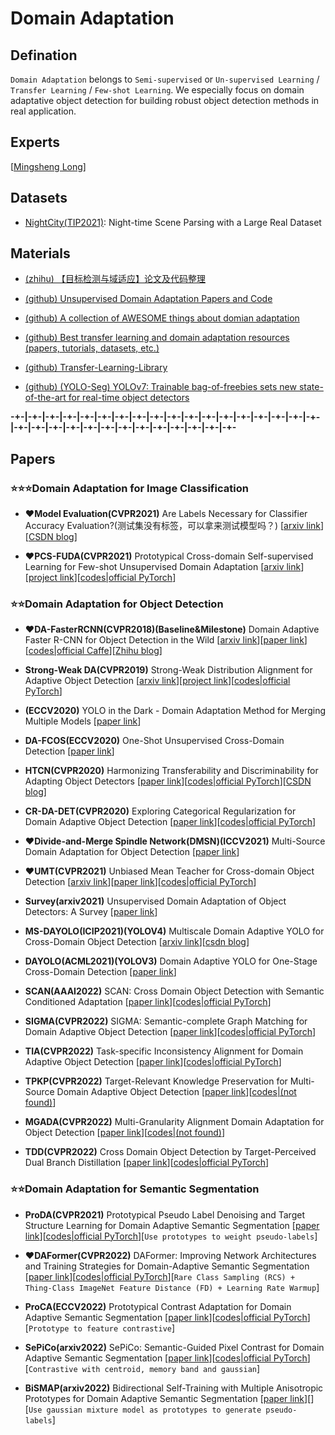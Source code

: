 # Domain Adaptation

## Defination

`Domain Adaptation` belongs to `Semi-supervised` or `Un-supervised Learning` / `Transfer Learning` / `Few-shot Learning`. We especially focus on domain adaptative object detection for building robust object detection methods in real application.

## Experts

[[Mingsheng Long](http://ise.thss.tsinghua.edu.cn/~mlong/)] 


## Datasets

* [NightCity(TIP2021)](https://dmcv.sjtu.edu.cn/people/phd/tanxin/NightCity/index.html): Night-time Scene Parsing with a Large Real Dataset


## Materials

* [(zhihu) 【目标检测与域适应】论文及代码整理](https://zhuanlan.zhihu.com/p/371721493)
* [(github) Unsupervised Domain Adaptation Papers and Code](https://github.com/barebell/DA)
* [(github) A collection of AWESOME things about domian adaptation](https://github.com/zhaoxin94/awesome-domain-adaptation)
* [(github) Best transfer learning and domain adaptation resources (papers, tutorials, datasets, etc.)](https://github.com/artix41/awesome-transfer-learning)
* [(github) Transfer-Learning-Library](https://github.com/thuml/Transfer-Learning-Library)

* [(github) (YOLO-Seg) YOLOv7: Trainable bag-of-freebies sets new state-of-the-art for real-time object detectors](https://github.com/WongKinYiu/yolov7/tree/u7/seg)

**-+-|-+-|-+-|-+-|-+-|-+-|-+-|-+-|-+-|-+-|-+-|-+-|-+-|-+-|-+-|-+-|-+-|-+-|-+-|-+-|-+-|-+-|-+-|-+-|-+-|-+-|-+-|-+-|-+-|-+-|-+-**

## Papers

### ⭐⭐⭐Domain Adaptation for Image Classification

* ❤**Model Evaluation(CVPR2021)** Are Labels Necessary for Classifier Accuracy Evaluation?(测试集没有标签，可以拿来测试模型吗？) [[arxiv link](https://arxiv.org/abs/2007.02915)][[CSDN blog](https://zhuanlan.zhihu.com/p/328686799)]

* ❤**PCS-FUDA(CVPR2021)** Prototypical Cross-domain Self-supervised Learning for Few-shot Unsupervised Domain Adaptation [[arxiv link](https://arxiv.org/pdf/2103.16765.pdf)][[project link](http://xyue.io/pcs-fuda/)][[codes|official PyTorch](https://github.com/zhengzangw/PCS-FUDA)]

### ⭐⭐Domain Adaptation for Object Detection

* ❤**DA-FasterRCNN(CVPR2018)(Baseline&Milestone)** Domain Adaptive Faster R-CNN for Object Detection in the Wild [[arxiv link](https://arxiv.org/abs/1803.03243)][[paper link](https://openaccess.thecvf.com/content_cvpr_2018/html/Chen_Domain_Adaptive_Faster_CVPR_2018_paper.html)][[codes|official Caffe](https://github.com/yuhuayc/da-faster-rcnn)][[Zhihu blog](https://zhuanlan.zhihu.com/p/371721493)]

* **Strong-Weak DA(CVPR2019)** Strong-Weak Distribution Alignment for Adaptive Object Detection [[arxiv link](https://arxiv.org/pdf/1812.04798.pdf)][[project link](http://cs-people.bu.edu/keisaito/research/CVPR2019.html)][[codes|official PyTorch](https://github.com/VisionLearningGroup/DA_Detection)]

* **(ECCV2020)** YOLO in the Dark - Domain Adaptation Method for Merging Multiple Models [[paper link](http://www.ecva.net/papers/eccv_2020/papers_ECCV/papers/123660341.pdf)]

* **DA-FCOS(ECCV2020)** One-Shot Unsupervised Cross-Domain Detection [[paper link](http://www.ecva.net/papers/eccv_2020/papers_ECCV/papers/123610715.pdf)]

* **HTCN(CVPR2020)** Harmonizing Transferability and Discriminability for Adapting Object Detectors [[paper link](https://openaccess.thecvf.com/content_CVPR_2020/html/Chen_Harmonizing_Transferability_and_Discriminability_for_Adapting_Object_Detectors_CVPR_2020_paper.html)][[codes|official PyTorch](https://github.com/chaoqichen/HTCN)][[CSDN blog](https://blog.csdn.net/moutain9426/article/details/120587123)]

* **CR-DA-DET(CVPR2020)** Exploring Categorical Regularization for Domain Adaptive Object Detection [[paper link](https://openaccess.thecvf.com/content_CVPR_2020/papers/Xu_Exploring_Categorical_Regularization_for_Domain_Adaptive_Object_Detection_CVPR_2020_paper.pdf)][[codes|official PyTorch](https://github.com/Megvii-Nanjing/CR-DA-DET)]

* ❤**Divide-and-Merge Spindle Network(DMSN)(ICCV2021)** Multi-Source Domain Adaptation for Object Detection [[paper link](https://openaccess.thecvf.com/content/ICCV2021/html/Yao_Multi-Source_Domain_Adaptation_for_Object_Detection_ICCV_2021_paper.html)]

* ❤**UMT(CVPR2021)** Unbiased Mean Teacher for Cross-domain Object Detection [[arxiv link](https://arxiv.org/abs/2003.00707)][[paper link](https://openaccess.thecvf.com/content/CVPR2021/papers/Deng_Unbiased_Mean_Teacher_for_Cross-Domain_Object_Detection_CVPR_2021_paper.pdf)][[codes|official PyTorch](https://github.com/kinredon/umt)]

* **Survey(arxiv2021)** Unsupervised Domain Adaptation of Object Detectors: A Survey [[paper link](https://arxiv.org/pdf/2105.13502.pdf)]

* **MS-DAYOLO(ICIP2021)(YOLOV4)** Multiscale Domain Adaptive YOLO for Cross-Domain Object Detection [[arxiv link](https://arxiv.org/abs/2106.01483)][[csdn blog](https://cloud.tencent.com/developer/article/1843695)]

* **DAYOLO(ACML2021)(YOLOV3)** Domain Adaptive YOLO for One-Stage Cross-Domain Detection [[paper link](https://proceedings.mlr.press/v157/zhang21c.html)]

* **SCAN(AAAI2022)** SCAN: Cross Domain Object Detection with Semantic Conditioned Adaptation [[paper link](https://www.aaai.org/AAAI22Papers/AAAI-902.LiW.pdf)][[codes|official PyTorch](https://github.com/CityU-AIM-Group/SCAN)]

* **SIGMA(CVPR2022)** SIGMA: Semantic-complete Graph Matching for Domain Adaptive Object Detection [[paper link](https://arxiv.org/abs/2203.06398)][[codes|official PyTorch](https://github.com/CityU-AIM-Group/SIGMA)]

* **TIA(CVPR2022)** Task-specific Inconsistency Alignment for Domain Adaptive Object Detection [[paper link](https://arxiv.org/abs/2203.15345)][[codes|official PyTorch](https://github.com/MCG-NJU/TIA)]

* **TPKP(CVPR2022)** Target-Relevant Knowledge Preservation for Multi-Source Domain Adaptive Object Detection [[paper link](https://arxiv.org/abs/2204.07964)][[codes|(not found)]()]

* **MGADA(CVPR2022)** Multi-Granularity Alignment Domain Adaptation for Object Detection [[paper link](https://arxiv.org/abs/2203.16897)][[codes|(not found)](https://github.com/tiankongzhang/MGADA)]

* **TDD(CVPR2022)** Cross Domain Object Detection by Target-Perceived Dual Branch Distillation [[paper link](https://arxiv.org/abs/2205.01291)][[codes|official PyTorch](https://github.com/Feobi1999/TDD)]


### ⭐⭐Domain Adaptation for Semantic Segmentation


* **ProDA(CVPR2021)** Prototypical Pseudo Label Denoising and Target Structure Learning for Domain Adaptive Semantic Segmentation [[paper link](https://openaccess.thecvf.com/content/CVPR2021/html/Zhang_Prototypical_Pseudo_Label_Denoising_and_Target_Structure_Learning_for_Domain_CVPR_2021_paper.html)][[codes|official PyTorch](https://github.com/microsoft/ProDA)][`Use prototypes to weight pseudo-labels`]

* ❤**DAFormer(CVPR2022)** DAFormer: Improving Network Architectures and Training Strategies for Domain-Adaptive Semantic Segmentation [[paper link](https://openaccess.thecvf.com/content/CVPR2022/html/Hoyer_DAFormer_Improving_Network_Architectures_and_Training_Strategies_for_Domain-Adaptive_Semantic_CVPR_2022_paper.html)][[codes|official PyTorch](https://github.com/lhoyer/DAFormer)][`Rare Class Sampling (RCS) + Thing-Class ImageNet Feature Distance (FD) + Learning Rate Warmup`]

* **ProCA(ECCV2022)** Prototypical Contrast Adaptation for Domain Adaptive Semantic Segmentation [[paper link](https://arxiv.org/abs/2207.06654)][[codes|official PyTorch](https://github.com/jiangzhengkai/ProCA)][`Prototype to feature contrastive`]

* **SePiCo(arxiv2022)** SePiCo: Semantic-Guided Pixel Contrast for Domain Adaptive Semantic Segmentation [[paper link](https://arxiv.org/abs/2204.08808)][[codes|official PyTorch](https://github.com/BIT-DA/SePiCo)][`Contrastive with centroid, memory band and gaussian`]

* **BiSMAP(arxiv2022)** Bidirectional Self-Training with Multiple Anisotropic Prototypes for Domain Adaptive Semantic Segmentation [[paper link](https://arxiv.org/abs/2204.07730)][[]()][`Use gaussian mixture model as prototypes to generate pseudo-labels`]


